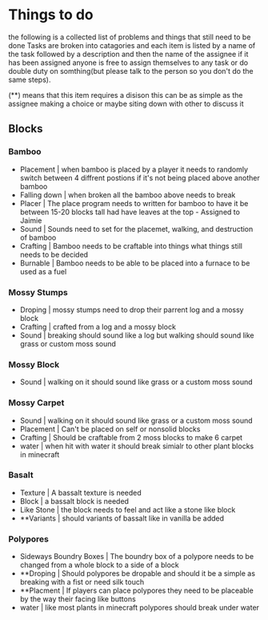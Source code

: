 # Things to do
the following is a collected list of problems and things that still need to be done
Tasks are broken into catagories and each item is listed by a name of the task followed by a description and then the name of the assignee if it has been assigned anyone is free to assign themselves to any task or do double duty on somthing(but please talk to the person so you don't do the same steps). 

(**) means that this item requires a disison this can be as simple as the assignee making a choice or maybe siting down with other to discuss it

## Blocks

### Bamboo
- Placement | when bamboo is placed by a player it needs to randomly switch between 4 diffrent postions if it's not being placed above another bamboo
- Falling down | when broken all the bamboo above needs to break
- Placer | The place program needs to written for bamboo to have it be between 15-20 blocks tall had have leaves at the top - Assigned to Jaimie
- Sound | Sounds need to set for the placemet, walking, and destruction of bamboo
- Crafting | Bamboo needs to be craftable into things what things still needs to be decided
- Burnable | Bamboo needs to be able to be placed into a furnace to be used as a fuel

### Mossy Stumps
- Droping | mossy stumps need to drop their parrent log and a mossy block
- Crafting | crafted from a log and a mossy block
- Sound | breaking should sound like a log but walking should sound like grass or custom moss sound

### Mossy Block
- Sound | walking on it should sound like grass or a custom moss sound

### Mossy Carpet
- Sound | walking on it should sound like grass or a custom moss sound
- Placement | Can't be placed on self or nonsolid blocks 
- Crafting | Should be craftable from 2 moss blocks to make 6 carpet
- water | when hit with water it should break simialr to other plant blocks in minecraft



### Basalt
- Texture | A bassalt texture is needed
- Block | a bassalt block is needed
- Like Stone | the block needs to feel and act like a stone like block
- **Variants | should variants of bassalt like in vanilla be added

### Polypores
- Sideways Boundry Boxes | The boundry box of a polypore needs to be changed from a whole block to a side of a block
- **Droping | Should polypores be dropable and should it be a simple as breaking with a fist or need silk touch
- **Placment | If players can place polypores they need to be placeable by the way their facing like buttons
- water | like most plants in minecraft polypores should break under water


